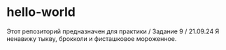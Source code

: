 # hello-world
Этот репозиторий предназначен для практики / Задание 9 / 21.09.24
Я ненавижу тыкву, брокколи и фисташковое мороженное.
